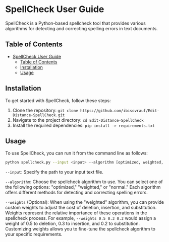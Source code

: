 # SpellCheck User Guide

SpellCheck is a Python-based spellcheck tool that provides various algorithms for detecting and correcting spelling errors in text documents.

## Table of Contents

- [SpellCheck User Guide](#spellcheck-user-guide)
  - [Table of Contents](#table-of-contents)
  - [Installation](#installation)
  - [Usage](#usage)

## Installation

To get started with SpellCheck, follow these steps:

1. Clone the repository: `git clone https://github.com/ibisovrauf/Edit-Distance-SpellCheck.git`
2. Navigate to the project directory: `cd Edit-Distance-SpellCheck`
3. Install the required dependencies: `pip install -r requirements.txt`

## Usage

To use SpellCheck, you can run it from the command line as follows:

```bash
python spellcheck.py --input <input> --algorithm [optimized, weighted, normal] --weights
```

`--input`: Specify the path to your input text file.

`--algorithm`: Choose the spellcheck algorithm to use. You can select one of the following options: "optimized," "weighted," or "normal." Each algorithm offers different methods for detecting and correcting spelling errors.

`--weights` (Optional): When using the "weighted" algorithm, you can provide custom weights to adjust the cost of deletion, insertion, and substitution. Weights represent the relative importance of these operations in the spellcheck process. For example, `--weights 0.5 0.3 0.2` would assign a weight of 0.5 to deletion, 0.3 to insertion, and 0.2 to substitution. Customizing weights allows you to fine-tune the spellcheck algorithm to your specific requirements.